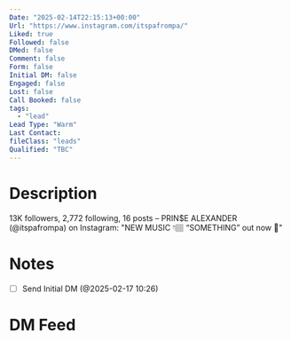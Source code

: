 ```yaml
---
Date: "2025-02-14T22:15:13+00:00"
Url: "https://www.instagram.com/itspafrompa/"
Liked: true
Followed: false
DMed: false
Comment: false
Form: false
Initial DM: false
Engaged: false
Lost: false
Call Booked: false
tags:
  - "lead"
Lead Type: "Warm"
Last Contact:
fileClass: "leads"
Qualified: "TBC"
---
```

# Description
13K followers, 2,772 following, 16 posts – PRIN$E ALEXANDER (@itspafrompa) on Instagram: "NEW MUSIC 👇🏽
“SOMETHING” out now 🕺"
# Notes
- [ ] Send Initial DM (@2025-02-17 10:26)
# DM Feed